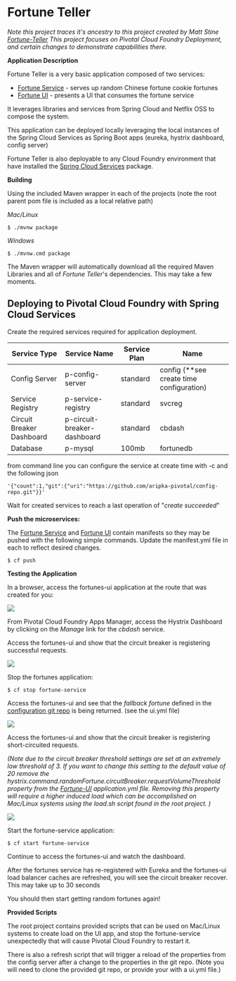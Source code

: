# Fortune Teller

_Note this project traces it's ancestry to this project created by Matt Stine [Fortune-Teller](https://github.com/spring-cloud-samples/fortune-teller)  This project focuses on Pivotal Cloud Foundry Deployment, and certain changes to demonstrate capabilities there._

**Application Description**

Fortune Teller is a very basic application composed of two services:

+ [Fortune Service](/fortune-teller-fortune-service) - serves up random Chinese fortune cookie fortunes
+ [Fortune UI](/fortune-teller-ui) - presents a UI that consumes the fortune service

It leverages libraries and services from Spring Cloud and Netflix OSS to compose the system.

This application can be deployed locally leveraging the local instances of the Spring Cloud Services as Spring Boot apps (eureka, hystrix dashboard, config server)

Fortune Teller is also deployable to any Cloud Foundry environment that have installed the [Spring Cloud Services](https://network.pivotal.io/products/p-spring-cloud-services) package.

**Building**

Using the included Maven wrapper in each of the projects (note the root parent pom file is included as a local relative path)

_Mac/Linux_
```
$ ./mvnw package  
```
_Windows_
```
$ ./mvnw.cmd package  
```
The Maven wrapper will automatically download all the required Maven Libraries and all of _Fortune Teller_'s dependencies. This may take a few moments.


## Deploying to Pivotal Cloud Foundry with Spring Cloud Services ##

Create the required services required for application deployment.

Service Type | Service Name | Service Plan | Name
----- | ----- | ----- | -----
Config Server | p-config-server | standard | config (**see create time configuration)
Service Registry | p-service-registry | standard | svcreg
Circuit Breaker Dashboard | p-circuit-breaker-dashboard | standard | cbdash
Database | p-mysql | 100mb | fortunedb 

from command line you can configure the service at create time with -c and the following json

```
'{"count":1,"git":{"uri":"https://github.com/aripka-pivotal/config-repo.git"}}'
```

Wait for created services to reach a last operation of "_create succeeded_" 

**Push the microservices:**

The [Fortune Service](/fortune-teller-fortune-service) and [Fortune UI](/fortune-teller-ui) contain manifests so they may be pushed with the following simple commands.  Update the manifest.yml file in each to reflect desired changes.

```
$ cf push 
```
**Testing the Application**

In a browser, access the fortunes-ui application at the route that was created for you:

![](/docs/images/fortunes_1.png)


From Pivotal Cloud Foundry Apps Manager, access the Hystrix Dashboard by clicking on the *Manage* link for the *cbdash* service.

Access the fortunes-ui and show that the circuit breaker is registering successful requests.

![](/docs/images/fortunes_3.png)

Stop the fortunes application:

```
$ cf stop fortune-service
```

Access the fortunes-ui and see that the _fallback fortune_ defined in the [configuration git repo](https://github.com/aripka-pivotal/config-repo) is being returned. (see the ui.yml file)

![](/docs/images/fortunes_4.png)

Access the fortunes-ui and show that the circuit breaker is registering short-circuited requests.

_(Note due to the circuit breaker threshold settings are set at an extremely low threshold of 3.  If you want to change this setting to the default value of 20 remove the hystrix.command.randomFortune.circuitBreaker.requestVolumeThreshold property from the [Fortune-UI](/fortune-teller-ui) application.yml file.  Removing this property will require a higher induced load which can be accomplished on Mac/Linux systems using the load.sh script found in the root project. )_

![](/docs/images/fortunes_5.png)

Start the fortune-service application:

```
$ cf start fortune-service
```

Continue to access the fortunes-ui and watch the dashboard.

After the fortunes service has re-registered with Eureka and the fortunes-ui load balancer caches are refreshed, you will see the circuit breaker recover. This may take up to 30 seconds

You should then start getting random fortunes again!

**Provided Scripts**

The root project contains provided scripts that can be used on Mac/Linux systems to create load on the UI app, and stop the fortune-service unexpectedly that will cause Pivotal Cloud Foundry to restart it.  

There is also a refresh script that will trigger a reload of the properties from the config server after a change to the properties in the git repo.  (Note you will need to clone the provided git repo, or provide your with a ui.yml file.)  
